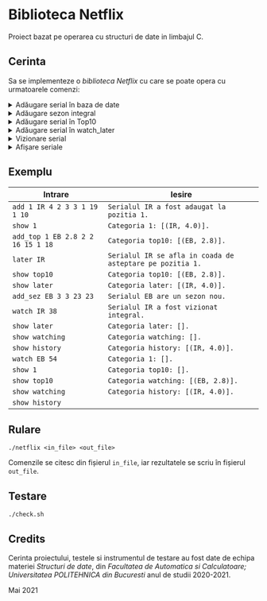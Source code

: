 # Biblioteca Netflix
Proiect bazat pe operarea cu structuri de date in limbajul C.

## Cerinta
Sa se implementeze o *biblioteca Netflix* cu care se poate opera cu urmatoarele comenzi:
<details>
  <summary> Adăugare serial în baza de date
</summary>

  ```
  add <ID> <nume> <rating> <#sezoane> <#epSez1> <durataEp1> <durataEp2>...<#epSez2> <durtaEp1> <durataEp2>
  ```
  ***Mod de funcționare:*** Adaugă un serial nou în categoria 1<=ID<=3. Se va afișa mesajul:
  ```
  Serialul <nume> a fost adaugat la pozitia %d.\n
  ```

  ***Exemplu:***
  ```
  add 3 numeA 8.9 2 3 10 8 9 2 7 6
  ```
  *se cere adăugarea unui serial în categoria 3, rating 8.9, serialul are 2 sezoane, primul sezon are 3 episoade de câte 10, 8, 9
  minute, al doilea sezon are 2 episoade de câte 7, 6 minute*
  ```
  Serialul numeA a fost adaugat la pozitia 1.\n
  ```

</details>
<details>
  <summary>Adăugare sezon integral</summary>

  ```
  add_sez <nume> <#ep> <durataEp1> <durataEp2>
  ```
  ***Mod de funcționare:***  Adaugă un sezon nou pentru serialul cu numele nume. Se pot adăuga
sezoane pentru orice serial care nu se află deja în history. Se va afișa un mesaj de forma:
  ```
  Serialul <nume> are un sezon nou.\n
  ```

  ***Exemplu:***
  ```
  add_sez numeA 3 10 8 9
  ```
  *se cere adăugarea unui sezon de 3 episoade
pentru serialul numeA, episoadele au 10, 8, 9 minute*
  ```
  Serialul numeA are un sezon nou.\n
  ```

</details>
<details>
  <summary>Adăugare serial în Top10</summary>

  ```
  add_top <poz> <nume> <rating> <#sezoane> <#epSez1> <durataEp1> <durataEp2>...<#epSez2> <durataEp1> <durataEp2>
  ```
  ***Mod de funcționare:***  Adaugă un serial nou în categoria Top10. În Top10 vor fi păstrate
întotdeauna maxim 10 seriale. Serialele care au ieșit din Top10 nu vor mai reveni în top. Se
garantează că pozițiile din top sunt continue în momentul inserării. Se va afișa un mesaj de
forma:
  ```
  Categoria top10: [(<nume1>, <rating1>), (<nume2>, <rating2>)].\n
  ```

  ***Exemplu:***
  ```
  add_top 2 numeB 8.0 1 3 10 11 12
  ```
  *se cere adăugarea unui serial
în categoria top10, pe poziția 2, cu rating 8.0, serialul are 1 sezon cu 3 episoade de câte 10, 11,
12 minute (în top există deja un alt serial, care este primul)*
  ```
  Categoria top10: [(primul_in_top, 7.5), (numeB, 8.0)].\n
  ```

</details>
<details>
  <summary>Adăugare serial în watch_later</summary>

  ```
  later <nume>
  ```
  ***Mod de funcționare:***  Mută un serial din cele 4 categorii în coada watch_later. Se va afișa un
mesaj de forma:
  ```
  Serialul <nume> se afla in coada de asteptare pe pozitia %d.\n
  ```

  ***Exemplu:***
  ```
  later numeX
  ```
  *se cere mutarea serialului numeX în coada watch_later*
  ```
  Serialul numeX se afla in coada de asteptare pe pozitia 3.\n
  ```

</details>
<details>
  <summary>Vizionare serial</summary>

  ```
  watch <nume> <durata>
  ```
  ***Mod de funcționare:***  Mută un serial în stiva **currently_watching** dacă nu există deja, apoi
vizionează ``durata`` minute din serialul ``nume``. Dacă întreg serialul are mai puțin de ``durata``
minute de vizionat, acesta va fi vizionat integral. Se va cere vizionarea unui serial care nu se
află deja în ``history``. Mutarea unui serial din Top10 presupune actualizarea (decrementarea)
numărului de ordine pentru serialele aflate mai jos în top. Dacă serialul a fost vizionat integral,
se va afișa mesajul următor:
  ```
  Serialul <nume> a fost vizionat integral.\n
  ```

  ***Exemplu:***
  ```
  watch numeX 100
  ```
  *se cere vizionarea serialului numeX timp de maxim 100 de
minute*
</details>
<details>
  <summary>Afișare seriale</summary>

  ```
  show <X> ; X∈{ 1, 2, 3, top10, later, watching, history}
  ```
  ***Mod de funcționare:***  Afișează lista cu serialele din categoria X. Se va afișa un mesaj de forma:
  ```
  Categoria <X>: [(<numeA>, <rA>), (<numeB>, <rB>)].\n
  ```

  ***Exemplu:***
  ```
  show later
  ```
  *se cere afișarea serialelor din watch later*
  ```
  Categoria later: [(A, 9.7), (B, 8.5)].\n
  ```
  ***Exemplu:***
  ```
  show 1
  ```
  ```
  Categoria 1: [(A, 9.0), (B, 9.0)].
  ```

</details>

## Exemplu
| Intrare                             | Iesire                                                      |
|-------------------------------------|-------------------------------------------------------------|
| ``add 1 IR 4 2 3 3 1 19 1 10``      | ``Serialul IR a fost adaugat la pozitia 1.``                |
| ``show 1``                          | ``Categoria 1: [(IR, 4.0)].``                               |
| ``add_top 1 EB 2.8 2 2 16 15 1 18`` | ``Categoria top10: [(EB, 2.8)].``                           |
| ``later IR``                        | ``Serialul IR se afla in coada de asteptare pe pozitia 1.`` |
| ``show top10``                      | ``Categoria top10: [(EB, 2.8)].``                           |
| ``show later``                      | ``Categoria later: [(IR, 4.0)].``                           |
| ``add_sez EB 3 3 23 23``            | ``Serialul EB are un sezon nou.``                           |
| ``watch IR 38``                     | ``Serialul IR a fost vizionat integral.``                   |
| ``show later``                      | ``Categoria later: [].``                                    |
| ``show watching``                   | ``Categoria watching: [].``                                 |
| ``show history``                    | ``Categoria history: [(IR, 4.0)].``                         |
| ``watch EB 54``                     | ``Categoria 1: [].``                                        |
| ``show 1``                          | ``Categoria top10: [].``                                    |
| ``show top10``                      | ``Categoria watching: [(EB, 2.8)].``                        |
| ``show watching``                   | ``Categoria history: [(IR, 4.0)].``                         |
| ``show history``                    |                                                             |

## Rulare
```
./netflix <in_file> <out_file>
```
Comenzile se citesc din fișierul ``in_file``, iar rezultatele se scriu în fișierul ``out_file``.

## Testare

```
./check.sh
```

## Credits

Cerinta proiectului, testele si instrumentul de testare au fost date de echipa materiei *Structuri de date*,
din *Facultatea de Automatica si Calculatoare; Universitatea POLITEHNICA din Bucuresti* anul de studii 2020-2021.

Mai 2021